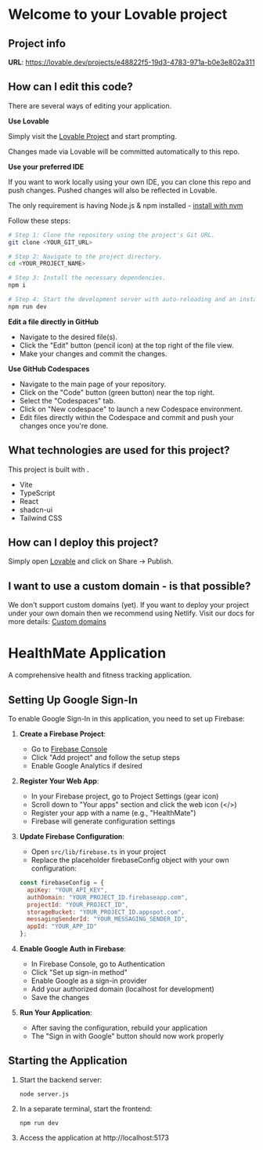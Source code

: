 # Welcome to your Lovable project

## Project info

**URL**: https://lovable.dev/projects/e48822f5-19d3-4783-971a-b0e3e802a311

## How can I edit this code?

There are several ways of editing your application.

**Use Lovable**

Simply visit the [Lovable Project](https://lovable.dev/projects/e48822f5-19d3-4783-971a-b0e3e802a311) and start prompting.

Changes made via Lovable will be committed automatically to this repo.

**Use your preferred IDE**

If you want to work locally using your own IDE, you can clone this repo and push changes. Pushed changes will also be reflected in Lovable.

The only requirement is having Node.js & npm installed - [install with nvm](https://github.com/nvm-sh/nvm#installing-and-updating)

Follow these steps:

```sh
# Step 1: Clone the repository using the project's Git URL.
git clone <YOUR_GIT_URL>

# Step 2: Navigate to the project directory.
cd <YOUR_PROJECT_NAME>

# Step 3: Install the necessary dependencies.
npm i

# Step 4: Start the development server with auto-reloading and an instant preview.
npm run dev
```

**Edit a file directly in GitHub**

- Navigate to the desired file(s).
- Click the "Edit" button (pencil icon) at the top right of the file view.
- Make your changes and commit the changes.

**Use GitHub Codespaces**

- Navigate to the main page of your repository.
- Click on the "Code" button (green button) near the top right.
- Select the "Codespaces" tab.
- Click on "New codespace" to launch a new Codespace environment.
- Edit files directly within the Codespace and commit and push your changes once you're done.

## What technologies are used for this project?

This project is built with .

- Vite
- TypeScript
- React
- shadcn-ui
- Tailwind CSS

## How can I deploy this project?

Simply open [Lovable](https://lovable.dev/projects/e48822f5-19d3-4783-971a-b0e3e802a311) and click on Share -> Publish.

## I want to use a custom domain - is that possible?

We don't support custom domains (yet). If you want to deploy your project under your own domain then we recommend using Netlify. Visit our docs for more details: [Custom domains](https://docs.lovable.dev/tips-tricks/custom-domain/)

# HealthMate Application

A comprehensive health and fitness tracking application.

## Setting Up Google Sign-In

To enable Google Sign-In in this application, you need to set up Firebase:

1. **Create a Firebase Project**:
   - Go to [Firebase Console](https://console.firebase.google.com/)
   - Click "Add project" and follow the setup steps
   - Enable Google Analytics if desired

2. **Register Your Web App**:
   - In your Firebase project, go to Project Settings (gear icon)
   - Scroll down to "Your apps" section and click the web icon (</>) 
   - Register your app with a name (e.g., "HealthMate")
   - Firebase will generate configuration settings

3. **Update Firebase Configuration**:
   - Open `src/lib/firebase.ts` in your project
   - Replace the placeholder firebaseConfig object with your own configuration:

   ```javascript
   const firebaseConfig = {
     apiKey: "YOUR_API_KEY",
     authDomain: "YOUR_PROJECT_ID.firebaseapp.com",
     projectId: "YOUR_PROJECT_ID",
     storageBucket: "YOUR_PROJECT_ID.appspot.com",
     messagingSenderId: "YOUR_MESSAGING_SENDER_ID",
     appId: "YOUR_APP_ID"
   };
   ```

4. **Enable Google Auth in Firebase**:
   - In Firebase Console, go to Authentication
   - Click "Set up sign-in method"
   - Enable Google as a sign-in provider
   - Add your authorized domain (localhost for development)
   - Save the changes

5. **Run Your Application**:
   - After saving the configuration, rebuild your application
   - The "Sign in with Google" button should now work properly

## Starting the Application

1. Start the backend server:
   ```
   node server.js
   ```

2. In a separate terminal, start the frontend:
   ```
   npm run dev
   ```

3. Access the application at http://localhost:5173
